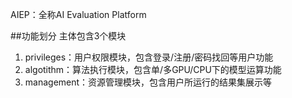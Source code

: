 AIEP：全称AI Evaluation Platform

##功能划分
主体包含3个模块
1. privileges：用户权限模块，包含登录/注册/密码找回等用户功能
2. algotithm：算法执行模块，包含单/多GPU/CPU下的模型运算功能
3. management：资源管理模块，包含用户所运行的结果集展示等